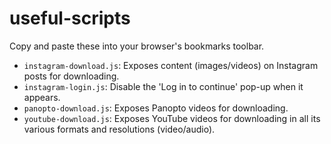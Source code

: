 # useful-scripts

Copy and paste these into your browser's bookmarks toolbar.

- `instagram-download.js`: Exposes content (images/videos) on Instagram posts for downloading.
- `instagram-login.js`: Disable the 'Log in to continue' pop-up when it appears.
- `panopto-download.js`: Exposes Panopto videos for downloading.
- `youtube-download.js`: Exposes YouTube videos for downloading in all its various formats and resolutions (video/audio).
